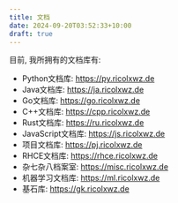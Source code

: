 ```yaml
---
title: 文档
date: 2024-09-20T03:52:33+10:00
draft: true
---
```


目前, 我所拥有的文档库有:

- Python文档库: https://py.ricolxwz.de
- Java文档库: https://ja.ricolxwz.de
- Go文档库: https://go.ricolxwz.de
- C++文档库: https://cpp.ricolxwz.de
- Rust文档库: https://ru.ricolxwz.de
- JavaScript文档库: https://js.ricolxwz.de
- 项目文档库: https://pj.ricolxwz.de
- RHCE文档库: https://rhce.ricolxwz.de
- 杂七杂八档案室: https://misc.ricolxwz.de
- 机器学习文档库: https://ml.ricolxwz.de
- 基石库: https://gk.ricolxwz.de